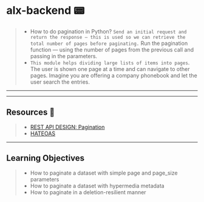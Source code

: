 # alx-backend 📟
> *  How to do pagination in Python?
`Send an initial request and return the response — this is used so we can retrieve the total number of pages before paginating.` Run the pagination function — using the number of pages from the previous call and passing in the parameters.
> * `This module helps dividing large lists of items into pages`. The user is shown one page at a time and can navigate to other pages. Imagine you are offering a company phonebook and let the user search the entries.
---
---
## Resources 🔽
> * [REST API DESIGN: Pagination](https://intranet.alxswe.com/rltoken/7Kdzi9CH1LdSfNQ4RaJUQw)
> * [HATEOAS](https://intranet.alxswe.com/rltoken/7Kdzi9CH1LdSfNQ4RaJUQw)
---
## Learning Objectives
> * How to paginate a dataset with simple page and page_size parameters
> * How to paginate a dataset with hypermedia metadata
> * How to paginate in a deletion-resilient manner
